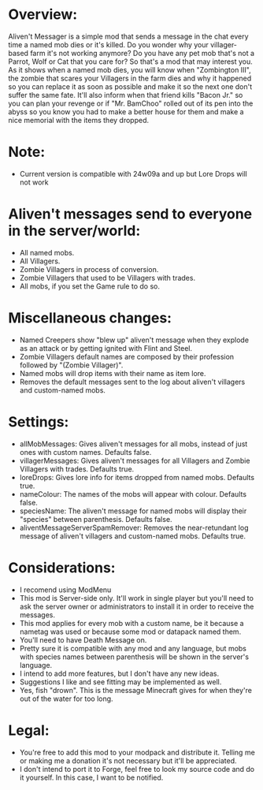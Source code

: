 # Overview:
Aliven't Messager is a simple mod that sends a message in the chat every time a named mob dies or it's killed.
Do you wonder why your villager-based farm it's not working anymore? Do you have any pet mob that's not a Parrot, Wolf or Cat that you care for?
So that's a mod that may interest you. As it shows when a named mob dies, you will know when "Zombington III", the zombie that scares your Villagers in the farm dies and why it happened so you can replace it as soon as possible and make it so the next one don't suffer the same fate. It'll also inform when that friend kills "Bacon Jr." so you can plan your revenge or if "Mr. BamChoo" rolled out of its pen into the abyss so you know you had to make a better house for them and make a nice memorial with the items they dropped.


# Note:

* Current version is compatible with 24w09a and up but Lore Drops will not work


# Aliven't messages send to everyone in the server/world:

* All named mobs.
* All Villagers.
* Zombie Villagers in process of conversion.
* Zombie Villagers that used to be Villagers with trades.
* All mobs, if you set the Game rule to do so.
 

# Miscellaneous changes:

* Named Creepers show "blew up" aliven't message when they explode as an attack or by getting ignited with Flint and Steel.
* Zombie Villagers default names are composed by their profession followed by "(Zombie Villager)".
* Named mobs will drop items with their name as item lore.
* Removes the default messages sent to the log about aliven't villagers and custom-named mobs.
 

# Settings:

* allMobMessages: Gives aliven't messages for all mobs, instead of just ones with custom names. Defaults false.
* villagerMessages: Gives aliven't messages for all Villagers and Zombie Villagers with trades. Defaults true.
* loreDrops: Gives lore info for items dropped from named mobs. Defaults true.
* nameColour: The names of the mobs will appear with colour. Defaults false.
* speciesName: The aliven't message for named mobs will display their "species" between parenthesis. Defaults false.
* aliventMessageServerSpamRemover: Removes the near-retundant log message of aliven't villagers and custom-named mobs. Defaults true.


# Considerations:

* I recomend using ModMenu
* This mod is Server-side only. It'll work in single player but you'll need to ask the server owner or administrators to install it in order to receive the messages.
* This mod applies for every mob with a custom name, be it because a nametag was used or because some mod or datapack named them.
* You'll need to have Death Message on.
* Pretty sure it is compatible with any mod and any language, but mobs with species names between parenthesis will be shown in the server's language.
* I intend to add more features, but I don't have any new ideas.
* Suggestions I like and see fitting may be implemented as well.
* Yes, fish "drown". This is the message Minecraft gives for when they're out of the water for too long.

# Legal:

* You're free to add this mod to your modpack and distribute it. Telling me or making me a donation it's not necessary but it'll be appreciated.
* I don't intend to port it to Forge, feel free to look my source code and do it yourself. In this case, I want to be notified.